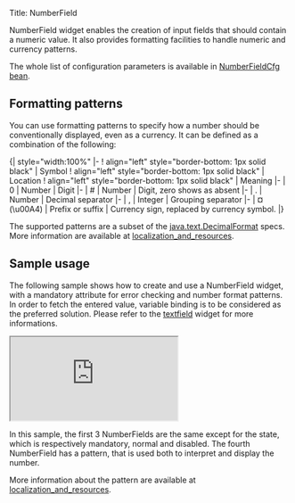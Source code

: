 Title: NumberField



NumberField widget enables the creation of input fields that should contain a numeric value. It also provides formatting facilities to handle numeric and currency patterns.

<script src='http://snippets.ariatemplates.com/snippets/github.com/ariatemplates/documentation-code/%VERSION%/snippets/widgets/numberfield/Snippet.tpl?tag=wgtNumberField&lang=at&outdent=true' defer></script>

The whole list of configuration parameters is available in [NumberFieldCfg bean](http://ariatemplates.com/api/#aria.widgets.CfgBeans:NumberFieldCfg).

## Formatting patterns

You can use formatting patterns to specify how a number should be conventionally displayed, even as a currency. It can be defined as a combination of the following:


{| style="width:100%"
|-
! align="left" style="border-bottom: 1px solid black" | Symbol
! align="left" style="border-bottom: 1px solid black" | Location
! align="left" style="border-bottom: 1px solid black" | Meaning
|-
| 0
| Number
| Digit
|-
| #
| Number
| Digit, zero shows as absent
|-
| .
| Number
| Decimal separator
|-
| ,
| Integer
| Grouping separator
|-
| ¤ (\u00A4)
| Prefix or suffix
| Currency sign, replaced by currency symbol.
|}

The supported patterns are a subset of the [java.text.DecimalFormat](http://download.oracle.com/javase/1.4.2/docs/api/java/text/DecimalFormat.html) specs. More information are available at [localization_and_resources](localization_and_resources).

## Sample usage

The following sample shows how to create and use a NumberField widget, with a mandatory attribute for error checking and number format patterns. In order to fetch the entered value, variable binding is to be considered as the preferred solution. Please refer to the [textfield](textfield) widget for more informations.

<iframe class='samples' src='http://snippets.ariatemplates.com/samples/github.com/ariatemplates/documentation-code/%VERSION%/samples/widgets/numberfield/?skip=1' ></iframe>

In this sample, the first 3 NumberFields are the same except for the state, which is respectively mandatory, normal and disabled.
The fourth NumberField has a pattern, that is used both to interpret and display the number.

More information about the pattern are available at [localization_and_resources](localization_and_resources).